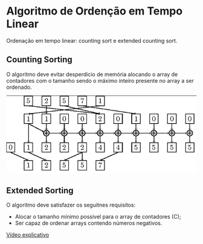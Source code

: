 # Algoritmo de Ordenção em Tempo Linear
Ordenação em tempo linear: counting sort e extended counting sort.

## Counting Sorting
O algoritmo deve evitar desperdicio de memória alocando o array de contadores com o tamanho sendo o máximo inteiro 
presente no array a ser ordenado.
 
![Counting Sort](https://github.com/juliafealves/leda-ordenacao-linear/blob/master/counting_sort.png "Counting Sort")


## Extended Sorting

O algoritmo deve satisfazer os seguitnes requisitos: 
- Alocar o tamanho mínimo possível para o array de contadores (C);
- Ser capaz de ordenar arrays contendo números negativos.

[Vídeo explicativo](https://www.youtube.com/watch?v=vg9XKn7Oe1Y&feature=youtu.be) 
